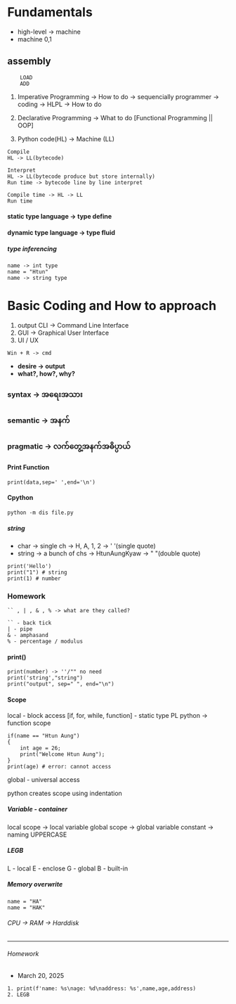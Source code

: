 # Fundamentals

* high-level -> machine 
* machine 0,1 

## assembly
``` 
    LOAD
    ADD 
```

1. Imperative Programming -> How to do -> sequencially 
   programmer -> coding -> HLPL -> How to do

2. Declarative Programming -> What to do [Functional Programming || OOP]

3. Python code(HL) -> Machine (LL)

```
Compile
HL -> LL(bytecode)

Interpret
HL -> LL(bytecode produce but store internally)
Run time -> bytecode line by line interpret

Compile time -> HL -> LL 
Run time
```

#### static type language -> type define

#### dynamic type language -> type fluid

##### type inferencing 
``` name = 1;
name -> int type
name = "Htun"
name -> string type
```

# Basic Coding and How to approach

1. output CLI -> Command Line Interface
2. GUI -> Graphical User Interface
3. UI / UX

```
Win + R -> cmd
```

* **desire -> output**
* **what?, how?, why?**

### syntax -> အရေးအသား

### semantic -> အနက်

### pragmatic -> လက်တွေ့အနက်အဓိပ္ပာယ်

#### Print Function

```
print(data,sep=' ',end='\n')
```

#### Cpython

```
python -m dis file.py
```

##### string

* char -> single ch -> H, A, 1, 2 -> ' '(single quote)
* string -> a bunch of chs -> HtunAungKyaw -> " "(double quote)

```
print('Hello') 
print("1") # string
print(1) # number
```
### Homework

```
`` , | , & , % -> what are they called?
```

```
`` - back tick
| - pipe
& - amphasand
% - percentage / modulus
```
#### print()

```
print(number) -> ''/"" no need
print('string',"string")
print("output", sep=" ", end="\n")
```

#### Scope

local - block access
[if, for, while, function] - static type PL
python -> function scope
```
if(name == "Htun Aung")
{
    int age = 26;
    print("Welcome Htun Aung");
}
print(age) # error: cannot access 
```
global - universal access

python creates scope using indentation

##### Variable - container

local scope -> local variable
global scope -> global variable
constant -> naming UPPERCASE

##### LEGB
L - local
E - enclose
G - global
B - built-in

##### Memory overwrite
```
name = "HA"
name = "HAK"
```
###### CPU -> RAM -> Harddisk
-------------------------
###### Homework
* March 20, 2025
```
1. print(f'name: %s\nage: %d\naddress: %s',name,age,address)
2. LEGB
```
